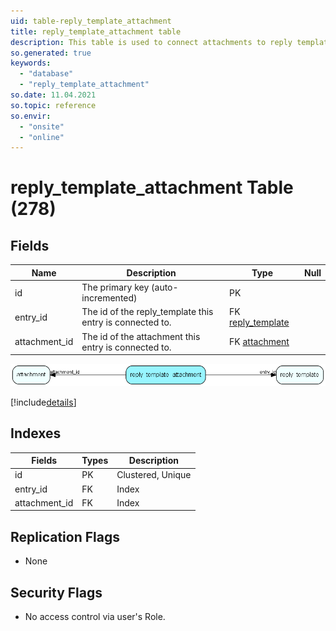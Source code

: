 ```yaml
---
uid: table-reply_template_attachment
title: reply_template_attachment table
description: This table is used to connect attachments to reply templates (many-to-many).
so.generated: true
keywords:
  - "database"
  - "reply_template_attachment"
so.date: 11.04.2021
so.topic: reference
so.envir:
  - "onsite"
  - "online"
---
```


# reply\_template\_attachment Table (278)

## Fields

| Name | Description | Type | Null |
|------|-------------|------|:----:|
|id|The primary key (auto-incremented)|PK| |
|entry\_id|The id of the reply_template this entry is connected to.|FK [reply_template](reply-template.md)| |
|attachment\_id|The id of the attachment this entry is connected to.|FK [attachment](attachment.md)| |


![reply_template_attachment table relationship diagram](./media/reply_template_attachment.png)

[!include[details](./includes/reply-template-attachment.md)]

## Indexes

| Fields | Types | Description |
|--------|-------|-------------|
|id |PK |Clustered, Unique |
|entry\_id |FK |Index |
|attachment\_id |FK |Index |

## Replication Flags

* None

## Security Flags

* No access control via user's Role.


